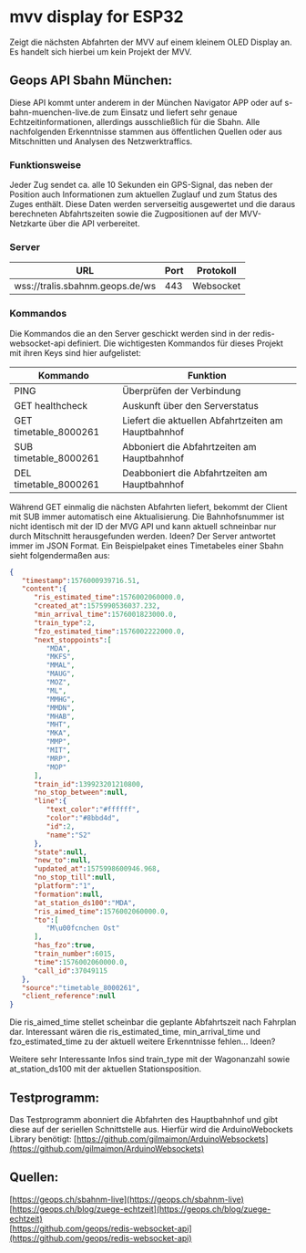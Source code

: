 # mvv display for ESP32
Zeigt die nächsten Abfahrten der MVV auf einem kleinem OLED Display an. Es handelt sich hierbei um kein Projekt der MVV.

## Geops API Sbahn München:
Diese API kommt unter anderem in der München Navigator APP oder auf s-bahn-muenchen-live.de zum Einsatz und liefert sehr genaue Echtzeitinformationen, allerdings ausschließlich für die Sbahn. Alle nachfolgenden Erkenntnisse stammen aus öffentlichen Quellen oder aus Mitschnitten und Analysen des Netzwerktraffics.

### Funktionsweise
Jeder Zug sendet ca. alle 10 Sekunden ein GPS-Signal, das neben der Position auch Informationen zum aktuellen Zuglauf und zum Status des Zuges enthält. Diese Daten werden serverseitig ausgewertet und die daraus berechneten Abfahrtszeiten sowie die Zugpositionen auf der MVV-Netzkarte über die API verbereitet. 

### Server
URL                             | Port     | Protokoll
--------------------------------| -------- | --------
wss://tralis.sbahnm.geops.de/ws | 443      | Websocket

### Kommandos
Die Kommandos die an den Server geschickt werden sind in der redis-websocket-api definiert. Die wichtigesten Kommandos für dieses Projekt mit ihren Keys sind hier aufgelistet: 

Kommando              | Funktion 
----------------------|-----------------------------------------------------
PING                  | Überprüfen der Verbindung
GET healthcheck       | Auskunft über den Serverstatus
GET timetable_8000261 | Liefert die aktuellen Abfahrtzeiten am Hauptbahnhof
SUB timetable_8000261 | Abboniert die Abfahrtzeiten am Hauptbahnhof
DEL timetable_8000261 | Deabboniert die Abfahrtzeiten am Hauptbahnhof

Während GET einmalig die nächsten Abfahrten liefert, bekommt der Client mit SUB immer automatisch eine Aktualisierung. Die Bahnhofsnummer ist nicht identisch mit der ID der MVG API und kann aktuell schneinbar nur durch Mitschnitt herausgefunden werden. Ideen? Der Server antwortet immer im JSON Format. Ein Beispielpaket eines Timetabeles einer Sbahn sieht folgendermaßen aus:


```json
{
   "timestamp":1576000939716.51,
   "content":{
      "ris_estimated_time":1576002060000.0,
      "created_at":1575990536037.232,
      "min_arrival_time":1576001823000.0,
      "train_type":2,
      "fzo_estimated_time":1576002222000.0,
      "next_stoppoints":[
         "MDA",
         "MKFS",
         "MMAL",
         "MAUG",
         "MOZ",
         "ML",
         "MMHG",
         "MMDN",
         "MHAB",
         "MHT",
         "MKA",
         "MMP",
         "MIT",
         "MRP",
         "MOP"
      ],
      "train_id":139923201210800,
      "no_stop_between":null,
      "line":{
         "text_color":"#ffffff",
         "color":"#8bbd4d",
         "id":2,
         "name":"S2"
      },
      "state":null,
      "new_to":null,
      "updated_at":1575998600946.968,
      "no_stop_till":null,
      "platform":"1",
      "formation":null,
      "at_station_ds100":"MDA",
      "ris_aimed_time":1576002060000.0,
      "to":[
         "M\u00fcnchen Ost"
      ],
      "has_fzo":true,
      "train_number":6015,
      "time":1576002060000.0,
      "call_id":37049115
   },
   "source":"timetable_8000261",
   "client_reference":null
}
```
Die ris_aimed_time stellet scheinbar die geplante Abfahrtszeit nach Fahrplan dar. Interessant wären die ris_estimated_time, min_arrival_time und fzo_estimated_time zu der aktuell weitere Erkenntnisse fehlen... Ideen?

Weitere sehr Interessante Infos sind train_type mit der Wagonanzahl  sowie at_station_ds100 mit der aktuellen Stationsposition.

## Testprogramm:
Das Testprogramm abonniert die Abfahrten des Hauptbahnhof und gibt diese auf der seriellen Schnittstelle aus. Hierfür wird die ArduinoWebockets Library benötigt: [https://github.com/gilmaimon/ArduinoWebsockets](https://github.com/gilmaimon/ArduinoWebsockets)

## Quellen:
[https://geops.ch/sbahnm-live](https://geops.ch/sbahnm-live)  
[https://geops.ch/blog/zuege-echtzeit](https://geops.ch/blog/zuege-echtzeit)  
[https://github.com/geops/redis-websocket-api](https://github.com/geops/redis-websocket-api)
